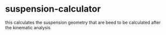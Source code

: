 # suspension-calculator
this calculates the suspension geometry that are beed to be calculated after the kinematic analysis 
